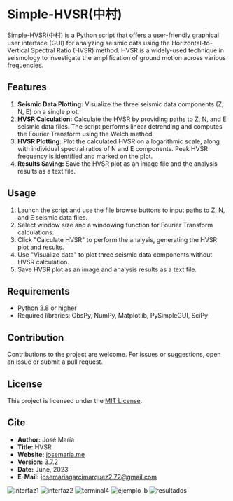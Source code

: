 # Simple-HVSR(中村)

Simple-HVSR(中村) is a Python script that offers a user-friendly graphical user interface (GUI) for analyzing seismic data using the Horizontal-to-Vertical Spectral Ratio (HVSR) method. HVSR is a widely-used technique in seismology to investigate the amplification of ground motion across various frequencies.

## Features

1. **Seismic Data Plotting:** Visualize the three seismic data components (Z, N, E) on a single plot.
2. **HVSR Calculation:** Calculate the HVSR by providing paths to Z, N, and E seismic data files. The script performs linear detrending and computes the Fourier Transform using the Welch method.
3. **HVSR Plotting:** Plot the calculated HVSR on a logarithmic scale, along with individual spectral ratios of N and E components. Peak HVSR frequency is identified and marked on the plot.
4. **Results Saving:** Save the HVSR plot as an image file and the analysis results as a text file.

## Usage

1. Launch the script and use the file browse buttons to input paths to Z, N, and E seismic data files.
2. Select window size and a windowing function for Fourier Transform calculations.
3. Click "Calculate HVSR" to perform the analysis, generating the HVSR plot and results.
4. Use "Visualize data" to plot three seismic data components without HVSR calculation.
5. Save HVSR plot as an image and analysis results as a text file.

## Requirements

- Python 3.8 or higher
- Required libraries: ObsPy, NumPy, Matplotlib, PySimpleGUI, SciPy

## Contribution

Contributions to the project are welcome. For issues or suggestions, open an issue or submit a pull request.

## License

This project is licensed under the [MIT License](link-to-license-file).

## Cite

- **Author:** José María
- **Title:** HVSR
- **Website:** [josemaria.me](https://www.josemaria.me)
- **Version:** 3.7.2
- **Date:** June, 2023
- **E-Mail:** josemariagarcimarquez2.72@gmail.com

![interfaz1](https://github.com/JoseMariaGarciaMarquez/HVSR-SG/assets/30852961/6326f85c-169b-4bc2-9bac-6d86117f7a74)
![interfaz2](https://github.com/JoseMariaGarciaMarquez/HVSR-SG/assets/30852961/bd875391-b051-45f6-8123-6802df2338e2)
![terminal4](https://github.com/JoseMariaGarciaMarquez/HVSR-SG/assets/30852961/20e52907-06b2-4c70-8c78-9899b0f6416f)
![ejemplo_b](https://github.com/JoseMariaGarciaMarquez/HVSR-SG/assets/30852961/f752a08d-0a84-4f2e-b1c9-cdf4f189c3b8)
![resultados](https://github.com/JoseMariaGarciaMarquez/HVSR-SG/assets/30852961/4831544f-3c56-40fd-a3d2-65ce4798790f)
